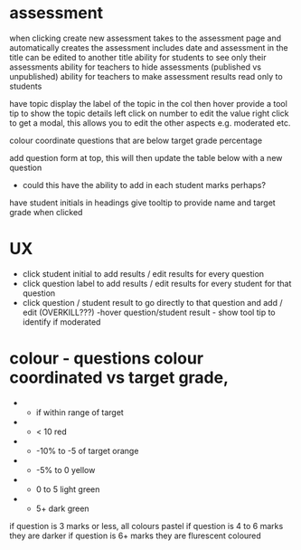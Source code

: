 # assessment
when clicking create new assessment 
takes to the assessment page and automatically creates the assessment
includes date and assessment in the title
can be edited to another title 
ability for students to see only their assessments
ability for teachers to hide assessments (published vs unpublished)
ability for teachers to make assessment results read only to students

have topic display the label of the topic in the col
then hover provide a tool tip to show the topic details
left click on number to edit the value
right click to get a modal, this allows you to edit the other aspects e.g. moderated etc. 

colour coordinate questions that are below target grade percentage

add question form at top, this will then update the table below with a new question
- could this have the ability to add in each student marks perhaps? 

have student initials in headings
give tooltip to provide name and target grade when clicked

# UX
- click student initial to add results / edit results for every question
- click question label to add results / edit results for every student for that question
- click question / student result to go directly to that question and add / edit (OVERKILL???)
-hover question/student result - show tool tip to identify if moderated

# colour - questions colour coordinated vs target grade, 
- - if within range of target
- - < 10 red
- - -10% to -5 of target orange
- - -5% to 0 yellow
- - 0 to 5 light green
- - 5+ dark green

if question is 3 marks or less, all colours pastel
if question is 4 to 6 marks they are darker 
if question is 6+ marks they are flurescent coloured